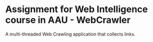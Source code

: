 Assignment for Web Intelligence course in AAU - WebCrawler
======

A multi-threaded Web Crawling application that collects links.
